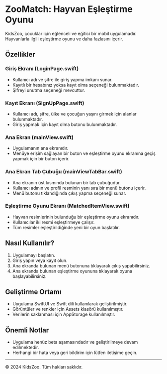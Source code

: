 # ZooMatch: Hayvan Eşleştirme Oyunu

KidsZoo, çocuklar için eğlenceli ve eğitici bir mobil uygulamadır. Hayvanlarla ilgili eşleştirme oyunu ve daha fazlasını içerir.

## Özellikler

### Giriş Ekranı (LoginPage.swift)
- Kullanıcı adı ve şifre ile giriş yapma imkanı sunar.
- Kayıtlı bir hesabınız yoksa kayıt olma seçeneği bulunmaktadır.
- Şifreyi unutma seçeneği mevcuttur.

### Kayıt Ekranı (SignUpPage.swift)
- Kullanıcı adı, şifre, ülke ve çocuğun yaşını girmek için alanlar bulunmaktadır.
- Giriş yapmak için kayıt olma butonu bulunmaktadır.

### Ana Ekran (mainView.swift)
- Uygulamanın ana ekranıdır.
- Menüye erişim sağlayan bir buton ve eşleştirme oyunu ekranına geçiş yapmak için bir buton içerir.

### Ana Ekran Tab Çubuğu (mainViewTabBar.swift)
- Ana ekranın üst kısmında bulunan bir tab çubuğudur.
- Kullanıcı adının ve profil resminin yanı sıra bir menü butonu içerir.
- Menü butonu tıklandığında çıkış yapma seçeneği sunar.

### Eşleştirme Oyunu Ekranı (MatchedItemView.swift)
- Hayvan resimlerinin bulunduğu bir eşleştirme oyunu ekranıdır.
- Kullanıcılar iki resmi eşleştirmeye çalışır.
- Tüm resimler eşleştirildiğinde yeni bir oyun başlatılır.

## Nasıl Kullanılır?

1. Uygulamayı başlatın.
2. Giriş yapın veya kayıt olun.
3. Ana ekranda bulunan menü butonuna tıklayarak çıkış yapabilirsiniz.
4. Ana ekranda bulunan eşleştirme oyununa tıklayarak oyuna başlayabilirsiniz.

## Geliştirme Ortamı

- Uygulama SwiftUI ve Swift dili kullanılarak geliştirilmiştir.
- Görüntüler ve renkler için Assets klasörü kullanılmıştır.
- Verilerin saklanması için AppStorage kullanılmıştır.

## Önemli Notlar

- Uygulama henüz beta aşamasındadır ve geliştirilmeye devam edilmektedir.
- Herhangi bir hata veya geri bildirim için lütfen iletişime geçin.

---
© 2024 KidsZoo. Tüm hakları saklıdır.